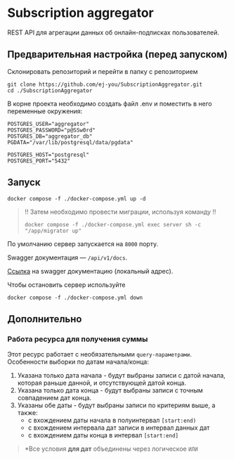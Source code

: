 # Subscription aggregator

REST API для агрегации данных об онлайн-подписках пользователей.

## Предварительная настройка (перед запуском)

Склонировать репозиторий и перейти в папку с репозиторием

```shell
git clone https://github.com/ej-you/SubscriptionAggregator.git
cd ./SubscriptionAggregator
```

В корне проекта необходимо создать файл .env и поместить в него переменные окружения:

```dotenv
POSTGRES_USER="aggregator"
POSTGRES_PASSWORD="p@SSw0rd"
POSTGRES_DB="aggregator_db"
PGDATA="/var/lib/postgresql/data/pgdata"

POSTGRES_HOST="postgresql"
POSTGRES_PORT="5432"
```

## Запуск

```shell
docker compose -f ./docker-compose.yml up -d
```

> !! Затем необходимо провести миграции, используя команду !!
>
> ```shell
> docker compose -f ./docker-compose.yml exec server sh -c "/app/migrator up"
> ```

По умолчанию сервер запускается на `8000` порту.

Swagger документация — `/api/v1/docs`.

[Ссылка](http://127.0.0.1:8000/api/v1/docs) на swagger документацию (локальный адрес).

Чтобы остановить сервер используйте

```shell
docker compose -f ./docker-compose.yml down
```

## Дополнительно

### Работа ресурса для получения суммы

Этот ресурс работает с необязательными `query-параметрами`.
Особенности выборки по датам начала/конца:

1. Указана только дата начала - будут выбраны записи с датой начала, которая раньше данной, и отсутствующей датой конца.
2. Указана только дата конца - будут выбраны записи с точным совпадением дат конца.
3. Указаны обе даты - будут выбраны записи по критериям выше, а также:
    - с вхождением даты начала в полуинтервал `[start:end)`
    - с вхождением интервала дат записи в интервал данных дат
    - с вхождением даты конца в интервал `[start:end]`

> *Все условия __для дат__ объединены через логическое `ИЛИ`
